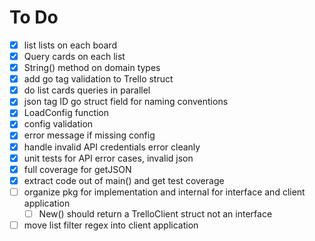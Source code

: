 # To Do

- [x] list lists on each board
- [x] Query cards on each list
- [x] String() method on domain types
- [x] add go tag validation to Trello struct
- [x] do list cards queries in parallel
- [x] json tag ID go struct field for naming conventions
- [x] LoadConfig function
- [x] config validation
- [x] error message if missing config
- [x] handle invalid API credentials error cleanly
- [x] unit tests for API error cases, invalid json
- [x] full coverage for getJSON
- [x] extract code out of main() and get test coverage
- [ ] organize pkg for implementation and internal for interface and client application
  - [ ] New() should return a TrelloClient struct not an interface
- [ ] move list filter regex into client application
